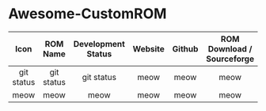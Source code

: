 # Awesome-CustomROM

<!-- Contribution Format -->
<!-- |    meow    |    meow    |        meow        |  meow   |  meow  |            meow            | -->

|    Icon    |  ROM Name  | Development Status | Website | Github | ROM Download / Sourceforge |
| :--------: | :--------: | :----------------: | :-----: | :----: | :------------------------: |
| git status | git status |     git status     |  meow   |  meow  |            meow            |
|    meow    |    meow    |        meow        |  meow   |  meow  |            meow            |
